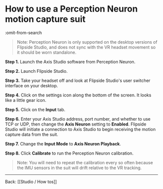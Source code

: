 # How to use a Perception Neuron motion capture suit

:omit-from-search

> Note: Perception Neuron is only supported on the desktop versions of Flipside Studio, and does not sync with the VR headset movement so it should be worn standalone.

**Step 1.** Launch the Axis Studio software from Perception Neuron.

**Step 2.** Launch Flipside Studio.

**Step 3.** Take your headset off and look at Flipside Studio's user switcher interface on your desktop.

**Step 4.** Click on the settings icon along the bottom of the screen. It looks like a little gear icon.

**Step 5.** Click on the **Input** tab.

**Step 6.** Enter your Axis Studio address, port number, and whether to use TCP or UDP, then change the **Axis Neuron** setting to **Enabled**. Flipside Studio will initiate a connection to Axis Studio to begin receiving the motion capture data from the suit.

**Step 7.** Change the **Input Mode** to **Axis Neuron Playback**.

**Step 8.** Click **Calibrate** to run the Perception Neuron calibration.

> Note: You will need to repeat the calibration every so often because the IMU sensors in the suit will drift relative to the VR tracking.

---

Back: [[Studio / How tos]]
